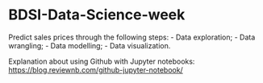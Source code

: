 # BDSI-Data-Science-week
Predict sales prices through the following steps: - Data exploration; - Data wrangling; - Data modelling; - Data visualization.

Explanation about using Github with Jupyter notebooks: https://blog.reviewnb.com/github-jupyter-notebook/
